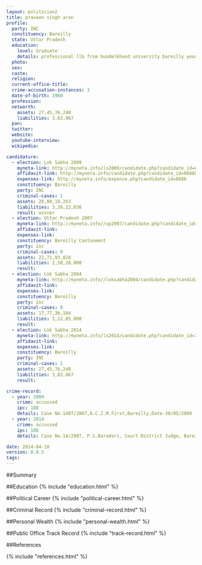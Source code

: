 ```yaml
---
layout: politician2
title: praveen singh aron
profile: 
  party: INC
  constituency: Bareilly
  state: Uttar Pradesh
  education: 
    level: Graduate
    details: professional llb from bundelkhand university bareilly year 1984  b.a. from bareilly college bareilly year 1981
  photo: 
  sex: 
  caste: 
  religion: 
  current-office-title: 
  crime-accusation-instances: 1
  date-of-birth: 1960
  profession: 
  networth: 
    assets: 27,45,76,248
    liabilities: 3,83,067
  pan: 
  twitter: 
  website: 
  youtube-interview: 
  wikipedia: 

candidature: 
  - election: Lok Sabha 2009
    myneta-link: http://myneta.info/ls2009/candidate.php?candidate_id=8686
    affidavit-link: http://myneta.info/candidate.php?candidate_id=8686&scan=original
    expenses-link: http://myneta.info/expense.php?candidate_id=8686
    constituency: Bareilly 
    party: INC
    criminal-cases: 1
    assets: 28,80,19,293
    liabilities: 3,26,22,036
    result: winner 
  - election: Uttar Pradesh 2007
    myneta-link: http://myneta.info//up2007/candidate.php?candidate_id=68
    affidavit-link: 
    expenses-link: 
    constituency: Bareilly Cantonment 
    party: inc
    criminal-cases: 0
    assets: 22,71,93,828
    liabilities: 2,50,26,000
    result:  
  - election: Lok Sabha 2004
    myneta-link: http://myneta.info//loksabha2004/candidate.php?candidate_id=4093
    affidavit-link: 
    expenses-link: 
    constituency: Bareilly 
    party: inc
    criminal-cases: 0
    assets: 17,77,36,104
    liabilities: 1,12,85,000
    result:  
  - election: Lok Sabha 2014
    myneta-link: http://myneta.info/ls2014/candidate.php?candidate_id=3087
    affidavit-link: 
    expenses-link: 
    constituency: Bareilly 
    party: INC
    criminal-cases: 1
    assets: 27,45,76,248
    liabilities: 3,83,067
    result:  

crime-record: 
  - year: 2009
    crime: accussed
    ipc: 188
    details: Case No.1407/2007,A.C.J.M.First,Bareilly,Date-20/05/2009 
  - year: 2014
    crime: accussed
    ipc: 188
    details: Case No.14/2007, P.S.Baradari, Court District Judge, Bareilly 

date: 2014-04-10
version: 0.0.5
tags: 
---
```


##Summary


##Education
{% include "education.html" %}


##Political Career
{% include "political-career.html" %}


##Criminal Record
{% include "criminal-record.html" %}


##Personal Wealth
{% include "personal-wealth.html" %}


##Public Office Track Record
{% include "track-record.html" %}


##References


{% include "references.html" %}
